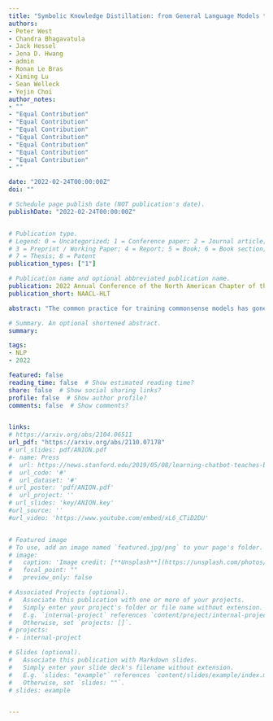 ```yaml
---
title: "Symbolic Knowledge Distillation: from General Language Models to Commonsense Models"
authors:
- Peter West
- Chandra Bhagavatula
- Jack Hessel
- Jena D. Hwang
- admin
- Ronan Le Bras
- Ximing Lu
- Sean Welleck
- Yejin Choi
author_notes:
- ""
- "Equal Contribution"
- "Equal Contribution"
- "Equal Contribution"
- "Equal Contribution"
- "Equal Contribution"
- "Equal Contribution"
- "Equal Contribution"
- ""

date: "2022-02-24T00:00:00Z"
doi: ""

# Schedule page publish date (NOT publication's date).
publishDate: "2022-02-24T00:00:00Z"


# Publication type.
# Legend: 0 = Uncategorized; 1 = Conference paper; 2 = Journal article;
# 3 = Preprint / Working Paper; 4 = Report; 5 = Book; 6 = Book section;
# 7 = Thesis; 8 = Patent
publication_types: ["1"]

# Publication name and optional abbreviated publication name.
publication: 2022 Annual Conference of the North American Chapter of the Association for Computational Linguistics
publication_short: NAACL-HLT

abstract: "The common practice for training commonsense models has gone from-human-to-corpus-to-machine: humans author commonsense knowledge graphs in order to train commonsense models. In this work, we investigate an alternative, from-machine-to-corpus-to-machine: general language models author these commonsense knowledge graphs to train commonsense models. Our study leads to a new framework, Symbolic Knowledge Distillation. As with prior art in Knowledge Distillation (Hinton et al., 2015), our approach uses larger models to teach smaller models. A key difference is that we distill knowledge symbolically-as text-in addition to the neural model. We also distill only one aspect-the commonsense of a general language model teacher, allowing the student to be a different type, a commonsense model. Altogether, we show that careful prompt engineering and a separately trained critic model allow us to selectively distill high-quality causal commonsense from GPT-3, a general language model. Empirical results demonstrate that, for the first time, a human-authored commonsense knowledge graph is surpassed by our automatically distilled variant in all three criteria: quantity, quality, and diversity. In addition, it results in a neural commonsense model that surpasses the teacher model's commonsense capabilities despite its 100x smaller size. We apply this to the ATOMIC resource, and share our new symbolic knowledge graph and commonsense models."

# Summary. An optional shortened abstract.
summary:

tags:
- NLP
- 2022

featured: false
reading_time: false  # Show estimated reading time?
share: false  # Show social sharing links?
profile: false  # Show author profile?
comments: false  # Show comments?


links:
# https://arxiv.org/abs/2104.06511
url_pdf: "https://arxiv.org/abs/2110.07178"
# url_slides: pdf/ANION.pdf
#- name: Press
#  url: https://news.stanford.edu/2019/05/08/learning-chatbot-teaches-beats-flashcards/
#  url_code: '#'
#  url_dataset: '#'
# url_poster: 'pdf/ANION.pdf'
#  url_project: ''
# url_slides: 'key/ANION.key'
#url_source: ''
#url_video: 'https://www.youtube.com/embed/xL6_CTiD2DU'


# Featured image
# To use, add an image named `featured.jpg/png` to your page's folder.
# image:
#   caption: 'Image credit: [**Unsplash**](https://unsplash.com/photos/pLCdAaMFLTE)'
#   focal_point: ""
#   preview_only: false

# Associated Projects (optional).
#   Associate this publication with one or more of your projects.
#   Simply enter your project's folder or file name without extension.
#   E.g. `internal-project` references `content/project/internal-project/index.md`.
#   Otherwise, set `projects: []`.
# projects:
# - internal-project

# Slides (optional).
#   Associate this publication with Markdown slides.
#   Simply enter your slide deck's filename without extension.
#   E.g. `slides: "example"` references `content/slides/example/index.md`.
#   Otherwise, set `slides: ""`.
# slides: example


---
```



<!-- {{% callout note %}}
Click the *Cite* button above to demo the feature to enable visitors to import publication metadata into their reference management software.
{{% /callout %}}

{{% callout note %}}
Create your slides in Markdown - click the *Slides* button to check out the example.
{{% /callout %}}

Supplementary notes can be added here, including [code, math, and images](https://wowchemy.com/docs/writing-markdown-latex/). -->
